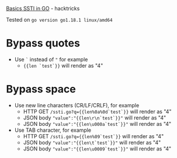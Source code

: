[Basics SSTI in GO](https://book.hacktricks.xyz/pentesting-web/ssti-server-side-template-injection#ssti-in-go) - hacktricks

Tested on `go version go1.18.1 linux/amd64`

# Bypass quotes
* Use `` ` `` instead of ``"``
for example
  * ``{{len `test`}}`` will render as "4"
 
  
# Bypass space
* Use new line characters (CR/LF/CRLF), for example 
  * HTTP GET ``/ssti.go?q={{len%0a%0d`test`}}`` will render as "4"
  * JSON body ``"value":"{{len\r\n`test`}}"`` will render as "4"
  * JSON body ``"value":"{{len\u000a`test`}}"`` will render as "4"
* Use TAB character, for example 
  * HTTP GET ``/ssti.go?q={{len%09`test`}}`` will render as "4"
  * JSON body ``"value":"{{len\t`test`}}"`` will render as "4"
  * JSON body ``"value":"{{len\u0009`test`}}"`` will render as "4"
